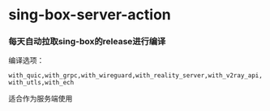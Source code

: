 # sing-box-server-action
### 每天自动拉取sing-box的release进行编译

编译选项：

`with_quic,with_grpc,with_wireguard,with_reality_server,with_v2ray_api,with_utls,with_ech`

适合作为服务端使用
